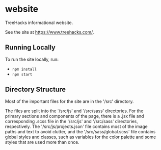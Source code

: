 # website
TreeHacks informational website.

See the site at https://www.treehacks.com/.

## Running Locally
To run the site locally, run:
- `npm install`
- `npm start`

## Directory Structure

Most of the important files for the site are in the '/src' directory.

The files are split into the '/src/js' and '/src/sass' directories. For the primary sections and components of the page, there is a .jsx file and corresponding .scss file in the '/src/js' and '/src/sass' directories, respectively. The '/src/js/projects.json' file contains most of the image paths and text to avoid clutter, and the '/src/sass/global.scss' file contains global styles and classes, such as variables for the color palette and some styles that are used more than once.
